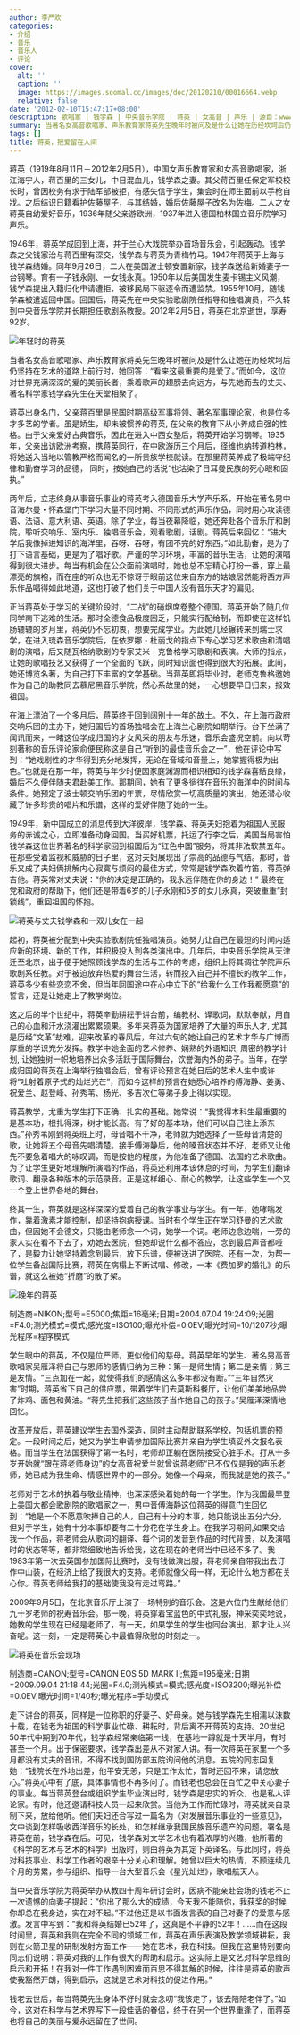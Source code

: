 ```yaml
---
author: 李严欢
categories:
- 介绍
- 音乐
- 音乐人
- 评论
cover:
  alt: ''
  caption: ''
  image: https://images.soomal.cc/images/doc/20120210/00016664.webp
  relative: false
date: '2012-02-10T15:47:17+08:00'
description: 歌唱家 | 钱学森 | 中央音乐学院 | 蒋英 | 女高音 | 声乐 | 源自：www.soomal.com | 版权：特约 |  平均/总评分：10.00/90
summary: 当著名女高音歌唱家、声乐教育家蒋英先生晚年时被问及是什么让她在历经坎坷后仍坚持在艺术的道路上前行时，她回答：“看来这最重要的是爱了。”而如今，这位对世界充满深深的爱的美丽长者，乘着歌声的翅膀去向远方，与先她而去的丈夫、著名科学家钱学森先生在天堂相聚了。蒋英出身名门，父亲蒋百里是民国时期高级军事将领、著名军事理论家，也是位多才多艺的学者……
tags: []
title: 蒋英，把爱留在人间
---
```


蒋英（1919年8月11日－2012年2月5日），中国女声乐教育家和女高音歌唱家，浙江海宁人，蒋百里的三女儿，中日混血儿，钱学森之妻。其父蒋百里任保定军校校长时，曾因校务有求于陆军部被拒，有感失信于学生，集会时在师生面前以手枪自戕。之后结识日籍看护佐藤屋子，与其结婚，婚后佐藤屋子改名为佐梅。二人之女蒋英自幼爱好音乐，1936年随父亲游欧洲，1937年进入德国柏林国立音乐院学习声乐。

1946年，蒋英学成回到上海，并于兰心大戏院举办首场音乐会，引起轰动。钱学森之父钱家治与蒋百里有深交，钱学森与蒋英为青梅竹马。1947年蒋英于上海与钱学森结婚。同年9月26日，二人在美国波士顿安置新家，钱学森送给新婚妻子一台钢琴。育有一子钱永刚、一女钱永真。1950年以后美国发生麦卡锡主义风潮，钱学森提出入籍归化申请遭拒，被移民局下驱逐令而遭监禁。1955年10月，随钱学森被遣返回中国。回国后，蒋英先在中央实验歌剧院任指导和独唱演员，不久转到中央音乐学院并长期担任歌剧系教授。2012年2月5日，蒋英在北京逝世，享寿92岁。

![年轻时的蒋英](https://images.soomal.cc/images/doc/20120210/00016664.webp)



当著名女高音歌唱家、声乐教育家蒋英先生晚年时被问及是什么让她在历经坎坷后仍坚持在艺术的道路上前行时，她回答：“看来这最重要的是爱了。”而如今，这位对世界充满深深的爱的美丽长者，乘着歌声的翅膀去向远方，与先她而去的丈夫、著名科学家钱学森先生在天堂相聚了。

蒋英出身名门，父亲蒋百里是民国时期高级军事将领、著名军事理论家，也是位多才多艺的学者。虽是娇生，却未被惯养的蒋英, 在父亲的教育下从小养成自强的性格。由于父亲爱好古典音乐，因此在进入中西女塾后，蒋英开始学习钢琴。1935年，父亲出访欧洲考察，携蒋英同行，在中欧游历三个月后，径维也纳转道柏林，将她送入当地以管教严格而闻名的一所贵族学校就读。在那里蒋英养成了极端守纪律和勤奋学习的品德， 同时，按她自己的话说“也沽染了日耳曼民族的死心眼和固执。”

两年后，立志终身从事音乐事业的蒋英考入德国音乐大学声乐系，开始在著名男中音海尔曼・怀森堡门下学习大量不同时期、不同形式的声乐作品，同时用心攻读德语、法语、意大利语、英语。除了学业，每当夜幕降临，她还奔赴各个音乐厅和剧院，聆听交响乐、室内乐、独唱音乐会，观看歌剧，话剧。蒋英后来回忆：“进大学后我像掉进知识的海洋里，吞呀、吞呀，有团不完的好东西。”如此勤奋，是为了打下语言基础，更是为了唱好歌。严谨的学习环境，丰富的音乐生活，让她的演唱得到很大进步。每当有机会在公众面前演唱时，她也总不忘精心打扮一番，穿上最漂亮的旗袍，而在座的听众也无不惊讶于眼前这位来自东方的姑娘居然能将西方声乐作品唱得如此地道，这也打破了他们关于中国人没有音乐天才的偏见。

正当蒋英处于学习的关键阶段时，“二战”的硝烟席卷整个德国。蒋英开始了随几位同学南下逃难的生活。那时全德食品极度困乏，只能实行配给制，而即使在这样饥肠辘辘的岁月里，蒋英仍不忘初衷，想要完成学业。为此她几经辗转来到瑞士求学，在进入琉森音乐学院后，在依罗娜・杜丽戈的指点下专心学习艺术歌曲和清唱剧的演唱，后又随瓦格纳歌剧的专家艾米・克鲁格学习歌剧和表演。大师的指点，让她的歌唱技艺又获得了一个全面的飞跃，同时知识面也得到很大的拓展。此间，她还博览名著，为自己打下丰富的文学基础。当蒋英即将毕业时，老师克鲁格邀她作为自己的助教同去慕尼黑音乐学院，然心系故里的她，一心想要早日归来，报效祖国。

在海上漂泊了一个多月后，蒋英终于回到阔别十一年的故土。不久，在上海市政府交响乐团的主办下，她归国后的首场独唱会在上海兰心剧院如期举行。台下坐满了闻讯而来，一睹这位学成归国的才女风采的朋友与乐迷，音乐会盛况空前。向以苛刻著称的音乐评论家俞便民称这是自己“听到的最佳音乐会之一”，他在评论中写到：“她戏剧性的才华得到充分地发挥，无论在音域和音量上，她掌握得极为出色。”也就是在那一年，蒋英与年少时便因家庭渊源而相识相知的钱学森喜结良缘，婚后不久便伴随夫君赴美工作。那期间，她有了更多徜徉在音乐的海洋中的时间与条件。她预定了波士顿交响乐团的年票，尽情欣赏一切高质量的演出，她还潜心收藏了许多珍贵的唱片和乐谱，这样的爱好伴随了她的一生。

1949年，新中国成立的消息传到大洋彼岸，钱学森、蒋英夫妇抱着为祖国人民服务的赤诚之心，立即准备动身回国。当买好机票，托运了行李之后，美国当局害怕钱学森这位世界著名的科学家回到祖国后为“红色中国”服务，将其非法软禁五年。在那些受着监视和威胁的日子里，这对夫妇展现出了崇高的品德与气结。那时，音乐又成了夫妇俩排解内心寂寞与烦闷的最佳方式，常常是钱学森吹着竹笛，蒋英弹吉他。蒋英常对丈夫说：“你的决定是正确的，我永远伴随在你的身边！” 最终在党和政府的帮助下，他们还是带着6岁的儿子永刚和5岁的女儿永真，突破重重“封锁线”，重回祖国的怀抱。

![蒋英与丈夫钱学森和一双儿女在一起](https://images.soomal.cc/images/doc/20120210/00016665.webp)





起初，蒋英被分配到中央实验歌剧院任独唱演员。她努力让自己在最短的时间内适应新的环境、新的工作，并积极投入到各类演出中。几年后，中央音乐学院从天津迁至北京，出于便于她照顾钱学森的生活与工作的考虑，组织上将其调往学院声乐歌剧系任教。对于被迫放弃热爱的舞台生活，转而投入自己并不擅长的教学工作，蒋英多少有些恋恋不舍，但当年回国途中在心中立下的“给我什么工作我都愿意”的誓言，还是让她走上了教学岗位。

这之后的半个世纪中，蒋英辛勤耕耘于讲台前，编教材、译歌词，默默奉献，用自己的心血和汗水浇灌出累累硕果。多年来蒋英为国家培养了大量的声乐人才, 尤其是历经“文革”劫难，迎来改革的春风后，年过六旬的她让自己的艺术才华与广博而厚重的学识充分发挥。教学中她全面的艺术修养、娴熟的外语知识, 周密的教学计划, 让她独树一帜地培养出众多活跃于国际舞台，饮誉海内外的弟子。当年，在学成归国的蒋英在上海举行独唱会后，曾有评论预言在她日后的艺术人生中或许将“吐射着原子式的灿烂光芒”，而如今这样的预言在她悉心培养的傅海静、姜勇、祝爱兰、赵登峰、孙秀苇、杨光、多吉次仁等弟子身上得以实现。

蒋英教学，尤重为学生打下正确、扎实的基础。她常说：“我觉得本科生最重要的是基本功，根扎得深，树才能长高。有了好的基本功，他们可以自己往上添东西。”孙秀苇刚到蒋英班上时，母音唱不干净，老师就为她选择了一些母音清楚的歌，让她将五个母音先唱清楚。接手傅海静后，他的嗓音状态并不好，老师又让他先不要急着唱大的咏叹调，而是按他的程度，为他准备了德国、法国的艺术歌曲。为了让学生更好地理解所演唱的作品，蒋英还利用本该休息的时间，为学生们翻译歌词、翻录各种版本的示范录音。正是这样细心、耐心的教学，让这些学生一个又一个登上世界各地的舞台。

终其一生，蒋英就是这样深深的爱着自己的教学事业与学生。有一年，她哮喘发作，靠着激素才能控制，却坚持抱病授课。当时有个学生正在学习舒曼的艺术歌曲，但因她不会德文，只能由老师念一个词，她学一个词。老师边念边喘，一旁的家人实在看不下去了，劝她去医院，但她却说什么都不答应，念到最后声音都哑了，是毅力让她坚持着念到最后，放下乐谱，便被送进了医院。还有一次，为帮一位学生备战国际比赛，蒋英在病榻上不断试唱、修改，一本《费加罗的婚礼》的乐谱，就这么被她“折磨”的散了架。

![晚年的蒋英](https://images.soomal.cc/images/doc/20120210/00016667.webp)

制造商=NIKON;型号=E5000;焦距=16毫米;日期=2004.07.04 19:24:09;光圈=F4.0;测光模式=模式;感光度=ISO100;曝光补偿=0.0EV;曝光时间=10/1207秒;曝光程序=程序模式



学生眼中的蒋英，不仅是位严师，更似他们的慈母。蒋英早年的学生、著名男高音歌唱家吴雁泽将自己与恩师的感情归纳为三种：第一是师生情；第二是亲情；第三是友情。“三点加在一起，就使得我们的感情这么多年都没有断。”“三年自然灾害”时期，蒋英省下自己的供应票，带着学生们去莫斯科餐厅，让他们美美地品尝了炸鸡、面包和黄油。“蒋先生把我们这些孩子当作她自己的孩子。”吴雁泽深情地回忆。

改革开放后，蒋英建议学生去国外深造，同时主动帮助联系学校，包括机票的预定。一段时间之后，她又为学生申请参加国际比赛并亲自为学生填妥外文报名表格。而当学生在法国获得了第一名时，老师却正躺在医院接受心脏手术。打从十多岁开始就“跟在蒋老师身边”的女高音祝爱兰就曾说蒋老师“已不仅仅是我的声乐老师，她已成为我生命、情感世界中的一部分。她像一个母亲，而我就是她的孩子。”

老师对于艺术的执着与敬业精神，也深深感染着她的每一个学生。作为我国最早登上美国大都会歌剧院的歌唱家之一，男中音傅海静这位蒋英的得意门生回忆到：“她是一个不愿意吹捧自己的人，自己有十分的本事，她只能说出五分六分。但对于学生，她有十分本事却要有二十分花在学生身上。在我学习期间,如果交给我一个作品，蒋老师会从歌词的翻译、每个词的发音到作品的时代背景，以及演唱时的状态等等，都非常细致地告诉给我，这在现在的老师当中已经不多了。我1983年第一次去英国参加国际比赛时，没有钱做演出服，蒋老师亲自带我出去订作中山装，在经济上给了我很大的支持。老师就像父母一样，无论什么地方都在关心你。蒋英老师给我打的基础使我没有走过弯路。”

2009年9月5日，在北京音乐厅上演了一场特别的音乐会。这是六位门生献给他们九十岁老师的祝寿音乐会。那一晚，蒋英穿着宝蓝色的中式礼服，神采奕奕地说，她教的学生现在已经是老师了，有一天，如果学生的学生也同台演出，那才让人兴奋呢。这一刻，一定是蒋英心中最值得欣慰的时刻之一。

![蒋英在音乐会现场](https://images.soomal.cc/images/doc/20120210/00016666.webp)

制造商=CANON;型号=CANON EOS 5D MARK II;焦距=195毫米;日期=2009.09.04 21:18:44;光圈=F4.0;测光模式=模式;感光度=ISO3200;曝光补偿=0.0EV;曝光时间=1/40秒;曝光程序=手动模式



走下讲台的蒋英，同样是一位称职的好妻子、好母亲。她与钱学森先生相濡以沫数十载，在钱老为祖国的科学事业忙碌、耕耘时，背后离不开蒋英的支持。20世纪50年代中期到70年代，钱学森经常亲临第一线，在基地一蹲就是十天半月，有时甚至一个月。出于保密要求，钱学森出差从不对家人讲。有一次蒋英在家里一个多月都没有丈夫的音讯，不得不找到国防部五院询问他的消息。五院的同志回复她：“钱院长在外地出差，他平安无恙，只是工作太忙，暂时还回不来，请您放心。”蒋英心中有了底，具体事情也不再多问了。而钱老也总会在百忙之中关心妻子的事业。每当蒋英登台或组织学生毕业演出时，钱学森是忠实的听众，也是私人评论家。有时，他还邀请科技人员一起来欣赏。当他为工作而忙碌时，蒋英就亲自录制下来，放给他听。他们夫妇还合写过一篇名为《对发展音乐事业的一些意见》，文中谈到怎样吸收西洋音乐的长处，和怎样继承我国民族音乐遗产的问题。署名是蒋英在前，钱学森在后。可见，钱学森对文学艺术也有着浓厚的兴趣，他所著的《科学的艺术与艺术的科学》出版时，则由蒋英为其定下英译名。与此同时，蒋英对科技事业、科学工作者的艰辛十分关心和理解。她曾以巨大的热情，不顾连续几个月的劳累，参与组织、指导一台大型音乐会《星光灿烂》，歌唱航天人。

当中央音乐学院为蒋英举办从教四十周年研讨会时，因病不能亲赴会场的钱老不止一次遗憾的向妻子提起：“你出了那么大的成绩，今天我不能陪你，我获奖的时候你却总在我身边，实在对不起。”不过他还是以书面发言表的自己对妻子的爱意与感激。发言中写到：“我和蒋英结婚已52年了，这真是不平静的52年！……而在这段时间里，蒋英和我则在完全不同的领域工作，蒋英在声乐表演及教学领域耕耘，我则在火箭卫星的研制发射方面工作――她在艺术，我在科技。但我在这里特别要向同志们说明：蒋英对我的工作有很大的帮助和启示。这实际上是文艺对科学思维的启示和开拓！在我对一件工作遇到困难而百思不得其解的时候，往往是蒋英的歌声使我豁然开朗，得到启示，这就是艺术对科技的促进作用。” 

钱老去世后，每当蒋英先生身体不好时就会念叨“我该走了，该去陪陪老伴了。”如今，这对在科学与艺术界写下一段佳话的眷侣，终于在另一个世界重逢了，而蒋英也将自己的美丽与爱永远留在了世间。